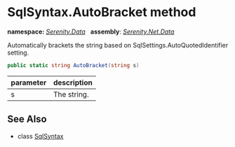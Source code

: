 # SqlSyntax.AutoBracket method
**namespace:** *[Serenity.Data](../../README.md#serenity.data-namespace)*   **assembly**: *[Serenity.Net.Data](../../README.md)*

Automatically brackets the string based on SqlSettings.AutoQuotedIdentifier setting.

```csharp
public static string AutoBracket(string s)
```

| parameter | description |
| --- | --- |
| s | The string. |

## See Also

* class [SqlSyntax](../SqlSyntax.md)